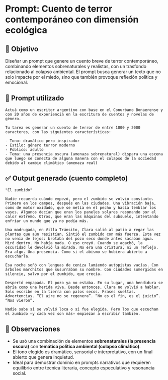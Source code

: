 # Prompt: Cuento de terror contemporáneo con dimensión ecológica

## 🎯 Objetivo
Diseñar un prompt que genere un cuento breve de terror contemporáneo, combinando elementos sobrenaturales y realistas, con un trasfondo relacionado al colapso ambiental. El prompt busca generar un texto que no solo impacte por el miedo, sino que también provoque reflexión política y emocional.

## 🧠 Prompt utilizado
```
Actuá como un escritor argentino con base en el Conurbano Bonaerense y con 20 años de experiencia en la escritura de cuentos y novelas de género.

Tu tarea es generar un cuento de terror de entre 1000 y 2000 caracteres, con las siguientes características:

- Tono: dramático pero inspirador
- Estilo: género terror moderno
- Público: adulto
- Tema: una presencia oscura (amenaza sobrenatural) dispara una escena que luego se conecta de alguna manera con el colapso de la sociedad debido al cambio climático (amenaza real)
```

## ✅ Output generado (cuento completo)
```
"El zumbido"

Nadie recuerda cuándo empezó, pero el zumbido se volvió constante. Primero en los campos, después en las ciudades. Una vibración baja, como de motor oxidado, que se metía en el pecho y hacía temblar los vasos. Algunos decían que eran los paneles solares resonando por el calor extremo. Otros, que eran las máquinas del subsuelo, intentando enfriar un mundo que ya no podía más.

Una madrugada, en Villa Tránsito, Clara salió al patio a regar las plantas que aún resistían. Sintió el zumbido con más fuerza. Esta vez no venía de lejos: brotaba del pozo seco donde antes sacaban agua. Miró dentro. No había nada. O eso creyó. Cuando se agachó, la oscuridad le devolvió la mirada. No era una criatura, ni un reflejo. Era algo. Una presencia. Como si el abismo se hubiera abierto a escucharla.

Esa noche soñó con lenguas de ceniza lamiendo autopistas vacías. Con árboles marchitos que susurraban su nombre. Con ciudades sumergidas en silencio, salvo por el zumbido, que crecía.

Despertó empapada. El pozo ya no estaba. En su lugar, una hendidura se abría como una herida viva. Desde entonces, Clara no volvió a hablar. Solo escribe en la tierra con palos secos. Frases sueltas. Advertencias. “El aire no se regenera”. “No es el fin, es el juicio”. “Nos vieron”.

Nadie sabe si se volvió loca o si fue elegida. Pero los que escuchan el zumbido —y cada vez son más— empiezan a escribir también.
```

## 📌 Observaciones
- Se usó una combinación de elementos **sobrenaturales (la presencia oscura)** con **temática política ambiental (colapso climático)**.
- El tono elegido es dramático, sensorial e interpretativo, con un final abierto que genera inquietud.
- Ideal para demostrar dominio en prompts narrativos que requieren equilibrio entre técnica literaria, concepto especulativo y resonancia social.
